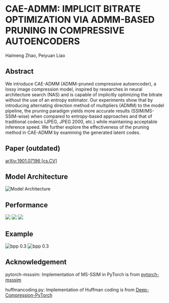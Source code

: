 # CAE-ADMM: IMPLICIT BITRATE OPTIMIZATION VIA ADMM-BASED PRUNING IN COMPRESSIVE AUTOENCODERS

Haimeng Zhao, Peiyuan Liao



## Abstract

We introduce CAE-ADMM (ADMM-pruned compressive autoencoder), a lossy image compression model, inspired by researches in neural architecture search (NAS) and is capable of implicitly optimizing the bitrate without the use of an entropy estimator. Our experiments show that by introducing alternating direction method of multipliers (ADMM) to the model pipeline, the pruning paradigm yields more accurate results (SSIM/MS-SSIM-wise) when compared to entropy-based approaches and that of traditional codecs (JPEG, JPEG 2000, etc.) while maintaining acceptable inference speed. We further explore the effectiveness of the pruning method in CAE-ADMM by examining the generated latent codes.

## Paper (outdated)
[arXiv:1901.07196 [cs.CV]](https://arxiv.org/abs/1901.07196)

## Model Architecture
![Model Architecture](https://raw.github.com/JasonZHM/CAE-ADMM/master/experiments/fig/model_new.jpg)

## Performance
![](https://raw.github.com/JasonZHM/CAE-ADMM/master/experiments/fig/legend-new.png)
![](https://raw.github.com/JasonZHM/CAE-ADMM/master/experiments/fig/ssim.jpg) ![](https://raw.github.com/JasonZHM/CAE-ADMM/master/experiments/fig/msssim.jpg)

## Example
![bpp 0.3](https://raw.github.com/JasonZHM/CAE-ADMM/master/experiments/fig/compare_03-new.jpg)
![bpp 0.3](https://raw.github.com/JasonZHM/CAE-ADMM/master/experiments/fig/latent.jpg)

## Acknowledgement
pytorch-msssim: Implementation of MS-SSIM in PyTorch is from [pytorch-msssim]( https://github.com/jorge-pessoa/pytorch-msssim)

huffmancoding.py: Implementation of Huffman coding is from [Deep-Compression-PyTorch](https://github.com/mightydeveloper/Deep-Compression-PyTorch)
